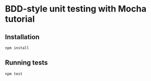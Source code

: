# BDD-style unit testing with Mocha tutorial

## Installation

```
npm install
```

## Running tests

```
npm test
```
